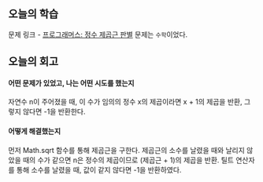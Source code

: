 ## 오늘의 학습
문제 링크 - [프로그래머스: 정수 제곱근 판별](https://school.programmers.co.kr/learn/courses/30/lessons/12934?language=javascript)
문제는 `수학`이었다.


## 오늘의 회고
#### 어떤 문제가 있었고, 나는 어떤 시도를 했는지
자연수 n이 주어졌을 때, 이 수가 임의의 정수 x의 제곱이라면 x + 1의 제곱을 반환, 그렇지 않다면 -1을 반환한다.

#### 어떻게 해결했는지
먼저 Math.sqrt 함수를 통해 제곱근을 구한다.
제곱근의 소수를 날렸을 때와 날리지 않았을 때의 수가 같으면 n은 정수의 제곱이므로 (제곱근 + 1)의 제곱을 반환.
틸트 연산자를 통해 소수를 날렸을 때, 값이 같지 않다면 -1을 반환하였다.
